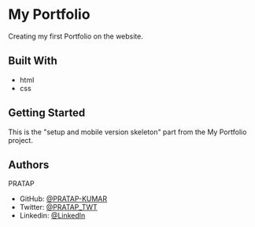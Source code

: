 # My Portfolio

Creating my first Portfolio on the website.

## Built With

- html
- css

## Getting Started

This is the "setup and mobile version skeleton" part from the My Portfolio project.

## Authors

PRATAP
- GitHub: [@PRATAP-KUMAR](https://github.com/PRATAP-KUMAR)
- Twitter: [@PRATAP_TWT](https://twitter.com/PRATAP_TWT)
- Linkedin: [@LinkedIn](https://www.linkedin.com/in/pratap-kumar-panabaka-755489236/)
